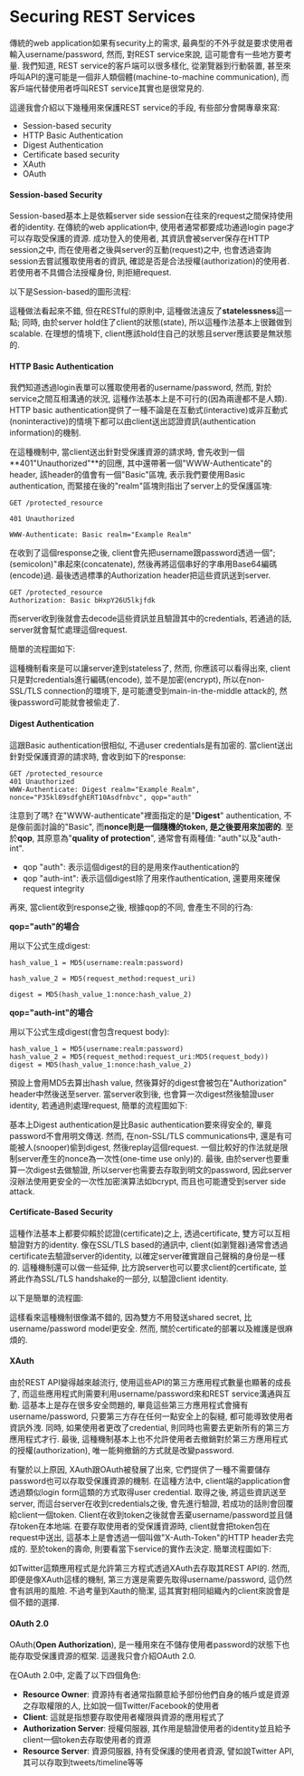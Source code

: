 # Securing REST Services

傳統的web application如果有security上的需求, 最典型的不外乎就是要求使用者輸入username/password, 然而, 對REST service來說, 這可能會有一些地方要考量. 我們知道, REST service的客戶端可以很多樣化, 從瀏覽器到行動裝置, 甚至來呼叫API的還可能是一個非人類個體\(machine-to-machine communication\), 而客戶端代替使用者呼叫REST service其實也是很常見的.

這邊我會介紹以下幾種用來保護REST service的手段, 有些部分會開專章來寫:

* Session-based security
* HTTP Basic Authentication
* Digest Authentication
* Certificate based security
* XAuth
* OAuth

#### Session-based Security

Session-based基本上是依賴server side session在往來的request之間保持使用者的identity. 在傳統的web application中, 使用者通常都要成功通過login page才可以存取受保護的資源. 成功登入的使用者, 其資訊會被server保存在HTTP session之中, 而在使用者之後與server的互動\(request\)之中, 也會透過查詢session去嘗試獲取使用者的資訊, 確認是否是合法授權\(authorization\)的使用者. 若使用者不具備合法授權身份, 則拒絕request.

以下是Session-based的圖形流程:

這種做法看起來不錯, 但在RESTful的原則中, 這種做法違反了**statelessness**這一點; 同時, 由於server hold住了client的狀態\(state\), 所以這種作法基本上很難做到scalable. 在理想的情境下, client應該hold住自己的狀態且server應該要是無狀態的.

#### HTTP Basic Authentication

我們知道透過login表單可以獲取使用者的username/password, 然而, 對於service之間互相溝通的狀況, 這種作法基本上是不可行的\(因為兩邊都不是人類\). HTTP basic authentication提供了一種不論是在互動式\(interactive\)或非互動式\(noninteractive\)的情境下都可以由client送出認證資訊\(authentication information\)的機制.

在這種機制中, 當client送出針對受保護資源的請求時, 會先收到一個**401"Unauthorized"**的回應, 其中還帶著一個"WWW-Authenticate"的header, 該header的值會有一個"Basic"區塊, 表示我們要使用Basic authentication, 而緊接在後的"realm"區塊則指出了server上的受保護區塊:

```
GET /protected_resource

401 Unauthorized

WWW-Authenticate: Basic realm="Example Realm"
```

在收到了這個response之後, client會先把username跟password透過一個"; \(semicolon\)"串起來\(concatenate\), 然後再將這個串好的字串用Base64編碼\(encode\)過. 最後透過標準的Authorization header把這些資訊送到server.

```
GET /protected_resource
Authorization: Basic bHxpY26U5lkjfdk
```

而server收到後就會去decode這些資訊並且驗證其中的credentials, 若通過的話, server就會幫忙處理這個request.

簡單的流程圖如下:

這種機制看來是可以讓server達到stateless了, 然而, 你應該可以看得出來, client只是對credentials進行編碼\(encode\), 並不是加密\(encrypt\), 所以在non-SSL/TLS connection的環境下, 是可能遭受到main-in-the-middle attack的, 然後password可能就會被偷走了.

#### Digest Authentication

這跟Basic authentication很相似, 不過user credentials是有加密的. 當client送出針對受保護資源的請求時, 會收到如下的response:

```
GET /protected_resource
401 Unauthorized
WWW-Authenticate: Digest realm="Example Realm", nonce="P35kl89sdfghERT10Asdfnbvc", qop="auth"
```

注意到了嗎? 在"WWW-authenticate"裡面指定的是"**Digest**" authentication, 不是像前面討論的"Basic", 而**nonce則是一個隨機的token, 是之後要用來加密的**. 至於**qop**, 其原意為"**quality of protection**", 通常會有兩種值: "auth"以及"auth-int".

* qop "auth": 表示這個digest的目的是用來作authentication的
* qop "auth-int": 表示這個digest除了用來作authentication, 還要用來確保request integrity

再來, 當client收到response之後, 根據qop的不同, 會產生不同的行為:

**qop="auth"的場合**

用以下公式生成digest:

```
hash_value_1 = MD5(username:realm:password)

hash_value_2 = MD5(request_method:request_uri)

digest = MD5(hash_value_1:nonce:hash_value_2)
```

**qop="auth-int"的場合**

用以下公式生成digest\(會包含request body\):

```
hash_value_1 = MD5(username:realm:password)
hash_value_2 = MD5(request_method:request_uri:MD5(request_body))
digest = MD5(hash_value_1:nonce:hash_value_2)
```

預設上會用MD5去算出hash value, 然後算好的digest會被包在"Authorization" header中然後送至server. 當server收到後, 也會算一次digest然後驗證user identity, 若通過則處理request, 簡單的流程圖如下:

基本上Digest authentication是比Basic authentication要來得安全的, 畢竟password不會用明文傳送. 然而, 在non-SSL/TLS communications中, 還是有可能被人\(snooper\)偷到digest, 然後replay這個request. 一個比較好的作法就是限制server產生的nonce為一次性\(one-time use only\)的. 最後, 由於server也要重算一次digest去做驗證, 所以server也需要去存取到明文的password, 因此server沒辦法使用更安全的一次性加密演算法如bcrypt, 而且也可能遭受到server side attack.

#### Certificate-Based Security

這種作法基本上都要仰賴於認證\(certificate\)之上, 透過certificate, 雙方可以互相驗證對方的identity. 像在SSL/TLS based的通訊中, client\(如瀏覽器\)通常會透過certificate去驗證server的identity, 以確定server確實跟自己聲稱的身份是一樣的. 這種機制還可以做一些延伸, 比方說server也可以要求client的certificate, 並將此作為SSL/TLS handshake的一部分, 以驗證client identity.

以下是簡單的流程圖:

這樣看來這種機制很像滿不錯的, 因為雙方不用發送shared secret, 比username/password model更安全. 然而, 關於certificate的部署以及維護是很麻煩的.

#### XAuth

由於REST API變得越來越流行, 使用這些API的第三方應用程式數量也顯著的成長了, 而這些應用程式則需要利用username/password來和REST service溝通與互動. 這基本上是存在很多安全問題的, 畢竟這些第三方應用程式會擁有username/password, 只要第三方存在任何一點安全上的裂縫, 都可能導致使用者資訊外洩. 同時, 如果使用者更改了credential, 則同時也需要去更新所有的第三方應用程式才行. 最後, 這種機制基本上也不允許使用者去撤銷對於第三方應用程式的授權\(authorization\), 唯一能夠撤銷的方式就是改變password.

有鑒於以上原因, XAuth跟OAuth被發展了出來, 它們提供了一種不需要儲存password也可以存取受保護資源的機制. 在這種方法中, client端的application會透過類似login form這類的方式取得user credential. 取得之後, 將這些資訊送至server, 而這台server在收到credentials之後, 會先進行驗證, 若成功的話則會回覆給client一個token. Client在收到token之後就會丟棄username/password並且儲存token在本地端. 在要存取使用者的受保護資源時, client就會把token包在request中送出, 這基本上是會透過一個叫做"X-Auth-Token"的HTTP header去完成的. 至於token的壽命, 則要看當下service的實作去決定. 簡單流程圖如下:

如Twitter這類應用程式是允許第三方程式透過XAuth去存取其REST API的. 然而, 即便是像XAuth這樣的機制, 第三方還是需要先取得username/password, 這仍然會有誤用的風險. 不過考量到Xauth的簡潔, 這其實對相同組織內的client來說會是個不錯的選擇.

#### OAuth 2.0

OAuth\(**Open Authorization**\), 是一種用來在不儲存使用者password的狀態下也能存取受保護資源的框架. 這邊我只會介紹OAuth 2.0.

在OAuth 2.0中, 定義了以下四個角色:

* **Resource Owner**: 資源持有者通常指願意給予部份他們自身的帳戶或是資源之存取權限的人, 比如說一個Twitter/Facebook的使用者
* **Client**: 這就是指想要存取使用者權限與資源的應用程式了
* **Authorization Server**: 授權伺服器, 其作用是驗證使用者的identity並且給予client一個token去存取使用者的資源
* **Resource Server**: 資源伺服器, 持有受保護的使用者資源, 譬如說Twitter API, 其可以存取到tweets/timeline等等




